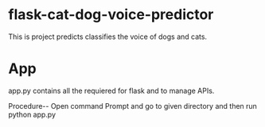 # flask-cat-dog-voice-predictor
This is project predicts classifies the voice of dogs and cats.

# App
app.py contains all the requiered for flask and to manage APIs.

Procedure--
Open command Prompt and go to given directory and then run python app.py
